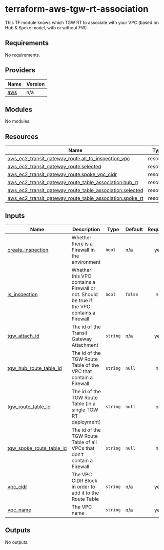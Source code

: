 # terraform-aws-tgw-rt-association
This TF module knows which TGW RT to associate with your VPC (based on Hub &amp; Spoke model, with or without FW)

<!-- BEGIN_TF_DOCS -->
## Requirements

No requirements.

## Providers

| Name | Version |
|------|---------|
| <a name="provider_aws"></a> [aws](#provider\_aws) | n/a |

## Modules

No modules.

## Resources

| Name | Type |
|------|------|
| [aws_ec2_transit_gateway_route.all_to_inspection_vpc](https://registry.terraform.io/providers/hashicorp/aws/latest/docs/resources/ec2_transit_gateway_route) | resource |
| [aws_ec2_transit_gateway_route.selected](https://registry.terraform.io/providers/hashicorp/aws/latest/docs/resources/ec2_transit_gateway_route) | resource |
| [aws_ec2_transit_gateway_route.spoke_vpc_cidr](https://registry.terraform.io/providers/hashicorp/aws/latest/docs/resources/ec2_transit_gateway_route) | resource |
| [aws_ec2_transit_gateway_route_table_association.hub_rt](https://registry.terraform.io/providers/hashicorp/aws/latest/docs/resources/ec2_transit_gateway_route_table_association) | resource |
| [aws_ec2_transit_gateway_route_table_association.selected](https://registry.terraform.io/providers/hashicorp/aws/latest/docs/resources/ec2_transit_gateway_route_table_association) | resource |
| [aws_ec2_transit_gateway_route_table_association.spoke_rt](https://registry.terraform.io/providers/hashicorp/aws/latest/docs/resources/ec2_transit_gateway_route_table_association) | resource |

## Inputs

| Name | Description | Type | Default | Required |
|------|-------------|------|---------|:--------:|
| <a name="input_create_inspection"></a> [create\_inspection](#input\_create\_inspection) | Whether there is a Firewall in the environment | `bool` | n/a | yes |
| <a name="input_is_inspection"></a> [is\_inspection](#input\_is\_inspection) | Whether this VPC contains a Firewall or not. Should be true if the VPC contains a Firewall | `bool` | `false` | no |
| <a name="input_tgw_attach_id"></a> [tgw\_attach\_id](#input\_tgw\_attach\_id) | The id of the Transit Gateway Attachment | `string` | n/a | yes |
| <a name="input_tgw_hub_route_table_id"></a> [tgw\_hub\_route\_table\_id](#input\_tgw\_hub\_route\_table\_id) | The id of the TGW Route Table of the VPC that contain a Firewall | `string` | `null` | no |
| <a name="input_tgw_route_table_id"></a> [tgw\_route\_table\_id](#input\_tgw\_route\_table\_id) | The id of the TGW Route Table (in a single TGW RT deployment) | `string` | `null` | no |
| <a name="input_tgw_spoke_route_table_id"></a> [tgw\_spoke\_route\_table\_id](#input\_tgw\_spoke\_route\_table\_id) | The id of the TGW Route Table of all VPCs that don't contain a Firewall | `string` | `null` | no |
| <a name="input_vpc_cidr"></a> [vpc\_cidr](#input\_vpc\_cidr) | The VPC CIDR Block in order to add it to the Route Table | `string` | n/a | yes |
| <a name="input_vpc_name"></a> [vpc\_name](#input\_vpc\_name) | The VPC name | `string` | n/a | yes |

## Outputs

No outputs.
<!-- END_TF_DOCS -->